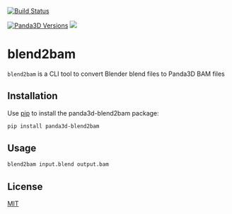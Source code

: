[![Build Status](https://travis-ci.org/Moguri/panda3d-blend2bam.svg?branch=master)](https://travis-ci.org/Moguri/panda3d-blend2bam)
<!--[![](https://img.shields.io/pypi/pyversions/panda3d-blend2bam.svg)](https://pypi.org/project/panda3d-blend2bam/)-->
[![Panda3D Versions](https://img.shields.io/badge/panda3d-1.9%2C%201.10-blue.svg)](https://www.panda3d.org/)
[![](https://img.shields.io/github/license/Moguri/panda3d-blend2bam.svg)](https://choosealicense.com/licenses/mit/)


# blend2bam
`blend2bam` is a CLI tool to convert Blender blend files to Panda3D BAM files


## Installation

Use [pip](https://github.com/panda3d/panda3d) to install the panda3d-blend2bam package:

```bash
pip install panda3d-blend2bam
```

## Usage

```bash
blend2bam input.blend output.bam
```

## License

[MIT](https://choosealicense.com/licenses/mit/)
